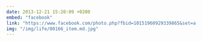```yaml
---
date: 2013-12-21 15:20:09 +0200
embed: "facebook"
link: "https://www.facebook.com/photo.php?fbid=10151960929339865&set=a.10150382045299865.355740.580174864&type=3"
img: "/img/life/00166_item.md.jpg"
---
```

